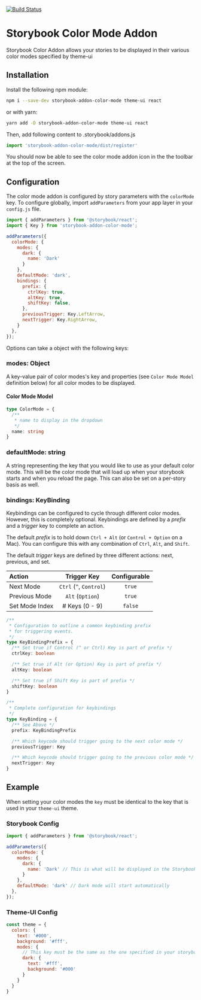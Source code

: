 [![Build Status](https://travis-ci.com/joshrasmussen34/storybook-addon-color-mode.svg?branch=master)](https://travis-ci.com/joshrasmussen34/storybook-addon-color-mode)

# Storybook Color Mode Addon

Storybook Color Addon allows your stories to be displayed in their various color modes specified by theme-ui

## Installation

Install the following npm module:

```sh
npm i --save-dev storybook-addon-color-mode theme-ui react
```

or with yarn:

```sh
yarn add -D storybook-addon-color-mode theme-ui react
```

Then, add following content to .storybook/addons.js

```js
import 'storybook-addon-color-mode/dist/register'
```

You should now be able to see the color mode addon icon in the the toolbar at the top of the screen.

## Configuration

The color mode addon is configured by story parameters with the `colorMode` key. To configure globally, import `addParameters` from your app layer in your `config.js` file.

```js
import { addParameters } from '@storybook/react';
import { Key } from 'storybook-addon-color-mode';

addParameters({
  colorMode: {
    modes: {
      dark: {
        name: 'Dark'
      }
    },
    defaultMode: 'dark',
    bindings: {
      prefix: {
        ctrlKey: true,
        altKey: true,
        shiftKey: false,
      },
      previousTrigger: Key.LeftArrow,
      nextTrigger: Key.RightArrow,
    }
  },
});
```

Options can take a object with the following keys:

### modes: Object

A key-value pair of color modes's key and properties (see `Color Mode Model` definition below) for all color modes to be displayed. 

#### Color Mode Model

```ts
type ColorMode = {
  /**
   * name to display in the dropdown
   */
  name: string
}
```

### defaultMode: string

A string representing the key that you would like to use as your default color mode. This will 
be the color mode that will load up when your storybook starts and when you reload the page. 
This can also be set on a per-story basis as well. 

### bindings: KeyBinding

Keybindings can be configured to cycle through different color modes. However, this is 
completely optional. Keybindings are defined by a *prefix* and a *trigger* key to complete an action. 

The default *prefix* is to hold down `Ctrl + Alt` (or `Control + Option` on a Mac). You can configure
this with any combination of `Ctrl`, `Alt`, and `Shift`. 

The default *trigger* keys are defined by three different actions: next, previous, and set. 

| Action | Trigger Key | Configurable | 
|:-------|:-----------:|:------------:|
| Next Mode | `Ctrl` (`^`, `Control`) | `true` | 
| Previous Mode | `Alt` (`Option`) | `true` |
| Set Mode Index | # Keys (0 - 9) | `false` |

```ts
/**
 * Configuration to outline a common keybinding prefix
 * for triggering events.
 */
type KeyBindingPrefix = {
  /** Set true if Control (^ or Ctrl) Key is part of prefix */
  ctrlKey: boolean

  /** Set true if Alt (or Option) Key is part of prefix */
  altKey: boolean

  /** Set true if Shift Key is part of prefix */
  shiftKey: boolean
}

/**
 * Complete configuration for keybindings
 */
type KeyBinding = {
  /** See Above */
  prefix: KeyBindingPrefix

  /** Which keycode should trigger going to the next color mode */
  previousTrigger: Key

  /** Which keycode should trigger going to the previous color mode */
  nextTrigger: Key
}
```

## Example

When setting your color modes the `key` must be identical to the key that is used in your `theme-ui` theme.

### Storybook Config

```js
import { addParameters } from '@storybook/react';

addParameters({
  colorMode: {
    modes: {
      dark: {
        name: 'Dark' // This is what will be displayed in the Storybook UI
      }
    },
    defaultMode: 'dark' // Dark mode will start automatically 
  },
});
```

### Theme-UI Config

```js
const theme = {
  colors: {
    text: '#000',
    background: '#fff',
    modes: {
      // This key must be the same as the one specified in your storybook config.
      dark: {
        text: '#fff',
        background: '#000'
      }
    }
  }
}
```
